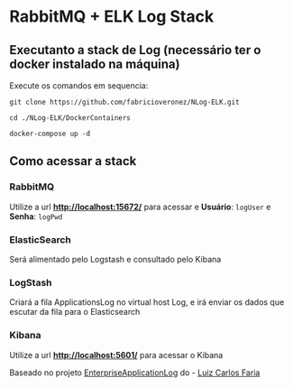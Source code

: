 # RabbitMQ + ELK Log Stack

## Executanto a stack de Log (necessário ter o docker instalado na máquina)
Execute os comandos em sequencia:

```git clone https://github.com/fabricioveronez/NLog-ELK.git```

```cd ./NLog-ELK/DockerContainers```

```docker-compose up -d```

## Como acessar a stack 

### RabbitMQ
Utilize a url **[http://localhost:15672/](http://localhost:15672/)** para acessar e  **Usuário**: ```logUser``` e **Senha**: ```logPwd```

### ElasticSearch
Será alimentado pelo Logstash e consultado pelo Kibana

### LogStash
Criará a fila ApplicationsLog no virtual host Log, e irá enviar os dados que escutar da fila para o Elasticsearch

### Kibana
Utilize a url  **[http://localhost:5601/](http://localhost:5601/)** para acessar o Kibana

Baseado no projeto [EnterpriseApplicationLog](https://github.com/docker-gallery/EnterpriseApplicationLog) do - [Luiz Carlos Faria](http://gago.io/)


